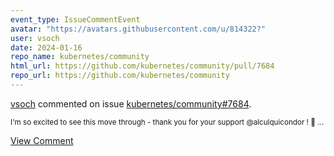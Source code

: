 ```yaml
---
event_type: IssueCommentEvent
avatar: "https://avatars.githubusercontent.com/u/814322?"
user: vsoch
date: 2024-01-16
repo_name: kubernetes/community
html_url: https://github.com/kubernetes/community/pull/7684
repo_url: https://github.com/kubernetes/community
---
```


<a href='https://github.com/vsoch' target='_blank'>vsoch</a> commented on issue <a href='https://github.com/kubernetes/community/pull/7684' target='_blank'>kubernetes/community#7684</a>.

<small>I'm so excited to see this move through - thank you for your support @alculquicondor ! :raised_hands: ...</small>

<a href='https://github.com/kubernetes/community/pull/7684' target='_blank'>View Comment</a>